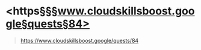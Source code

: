 
# <https§§§www.cloudskillsboost.google§quests§84>
> <https://www.cloudskillsboost.google/quests/84>
        